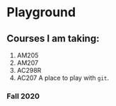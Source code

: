 # Playground
## Courses I am taking:
1. AM205
2. AM207
3. AC298R
4. AC207
A place to play with `git`.

### Fall 2020
